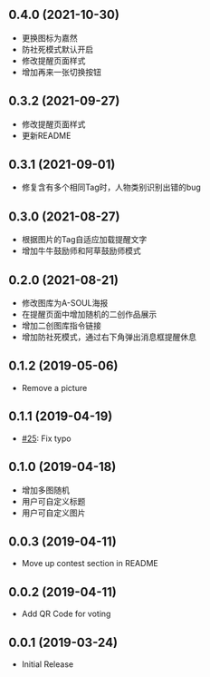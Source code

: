 ## 0.4.0 (2021-10-30)
* 更换图标为嘉然
* 防社死模式默认开启
* 修改提醒页面样式
* 增加再来一张切换按钮

## 0.3.2 (2021-09-27)
* 修改提醒页面样式
* 更新README

## 0.3.1 (2021-09-01)
* 修复含有多个相同Tag时，人物类别识别出错的bug

## 0.3.0 (2021-08-27)
* 根据图片的Tag自适应加载提醒文字
* 增加牛牛鼓励师和阿草鼓励师模式

## 0.2.0 (2021-08-21)
* 修改图库为A-SOUL海报
* 在提醒页面中增加随机的二创作品展示
* 增加二创图库指令链接
* 增加防社死模式，通过右下角弹出消息框提醒休息

## 0.1.2 (2019-05-06)
* Remove a picture

## 0.1.1 (2019-04-19)
* [#25](https://github.com/formulahendry/vscode-ycy/pull/25): Fix typo

## 0.1.0 (2019-04-18)
* 增加多图随机
* 用户可自定义标题
* 用户可自定义图片

## 0.0.3 (2019-04-11)
* Move up contest section in README

## 0.0.2 (2019-04-11)
* Add QR Code for voting

## 0.0.1 (2019-03-24)
* Initial Release